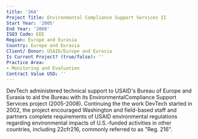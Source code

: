 ```yaml
---
title: '364'
Project Title: Environmental Compliance Support Services II
Start Year: '2005'
End Year: '2008'
ISO3 Code: EEE
Region: Europe and Eurasia
Country: Europe and Eurasia
Client/ Donor: USAID/Europe and Eurasia
Is Current Project? (true/false): ''
Practice Area:
- Monitoring and Evaluation
Contract Value USD: ''
---
```


DevTech administered technical support to USAID's Bureau of Europe and Eurasia to aid the Bureau with its EnvironmentalCompliance Support Services project (2005-2008). Continuing the the work DevTech started in 2002, the project encouraged Washington and field-based staff and partners complete requirements of USAID environmental regulations regarding environmental impacts of U.S.-funded  activities in other countries, including 22cfr216, commonly referred to as \"Reg. 216\".